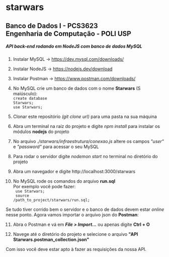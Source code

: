 <h1>starwars</h1>
<h2> Banco de Dados I - PCS3623
<br/>Engenharia de Computação - POLI USP </h2>

<h5>API back-end rodando em NodeJS com banco de dados MySQL</h5>

1) Instalar MySQL -> https://dev.mysql.com/downloads/
2) Instalar NodeJS -> https://nodejs.dev/download
3) Instalar Postman -> https://www.postman.com/downloads/
4) No MySQL crie um banco de dados com o nome <strong>Starwars</strong> (S maiúsculo):
   <br/><code>create database Starwars;</code>
   <br/><code>use Starwars;</code>
   
5) Clonar este repositório _(git clone url)_ para uma pasta na sua máquina
6) Abra um terminal na raíz do projeto e digite _npm install_ para instalar os módulos <strong>nodejs</strong> do projeto
7) No arquivo _./starwars/infraestrutura/conexao.js_ altere os campos _"user"_ e _"password"_ para acessar o seu MySQL
8) Para rodar o servidor digite _nodemon start_ no terminal no diretório do projeto
9) Abra um navegador e digite http://localhost:3000/starwars
10) No MySQL rode os comandos do arquivo <strong>run.sql</strong>
<br/>Por exemplo você pode fazer:
    <br/><code>
            use Starwars;<br/>
            source /path_to_project/starwars/run.sql;
         </code>

Se tudo tiver corrido bem o servidor e o banco de dados devem estar _online_ nesse ponto.
Agora vamos importar o arquivo json do <strong>Postman</strong>:

11) Abra o Postman e vá em <strong>_File > Import..._</strong> ou apenas digite <strong> Ctrl + O</strong>

12) Navege até o diretório do projeto e selecione o arquivo <strong>"API Starwars.postman_collection.json"</strong>

Com isso você deve estar apto à fazer as requisições da nossa API.